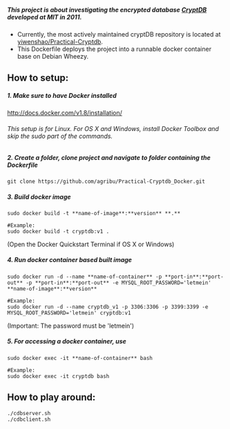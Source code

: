 ##### This project is about investigating the encrypted database [CryptDB](https://css.csail.mit.edu/cryptdb/) developed at MIT in 2011.
* Currently, the most actively maintained cryptDB repository is located at [yiwenshao/Practical-Cryptdb](https://github.com/yiwenshao/Practical-Cryptdb).
* This Dockerfile deploys the project into a runnable docker container base on Debian Wheezy.

## How to setup:

##### 1. Make sure to have Docker installed

http://docs.docker.com/v1.8/installation/

###### This setup is for Linux. For OS X and Windows, install Docker Toolbox and skip the sudo part of the commands.

##### 2. Create a folder, clone project and navigate to folder containing the Dockerfile

    git clone https://github.com/agribu/Practical-Cryptdb_Docker.git

##### 3. Build docker image

    sudo docker build -t **name-of-image**:**version** **.**

    #Example:
    sudo docker build -t cryptdb:v1 .

(Open the Docker Quickstart Terminal if OS X or Windows)

##### 4. Run docker container based built image

    sudo docker run -d --name **name-of-container** -p **port-in**:**port-out** -p **port-in**:**port-out** -e MYSQL_ROOT_PASSWORD='letmein' **name-of-image**:**version**

    #Example:
    sudo docker run -d --name cryptdb_v1 -p 3306:3306 -p 3399:3399 -e MYSQL_ROOT_PASSWORD='letmein' cryptdb:v1

(Important: The password must be 'letmein')

##### 5. For accessing a docker container, use

    sudo docker exec -it **name-of-container** bash

    #Example:
    sudo docker exec -it cryptdb bash



## How to play around:

```
./cdbserver.sh
./cdbclient.sh
```
